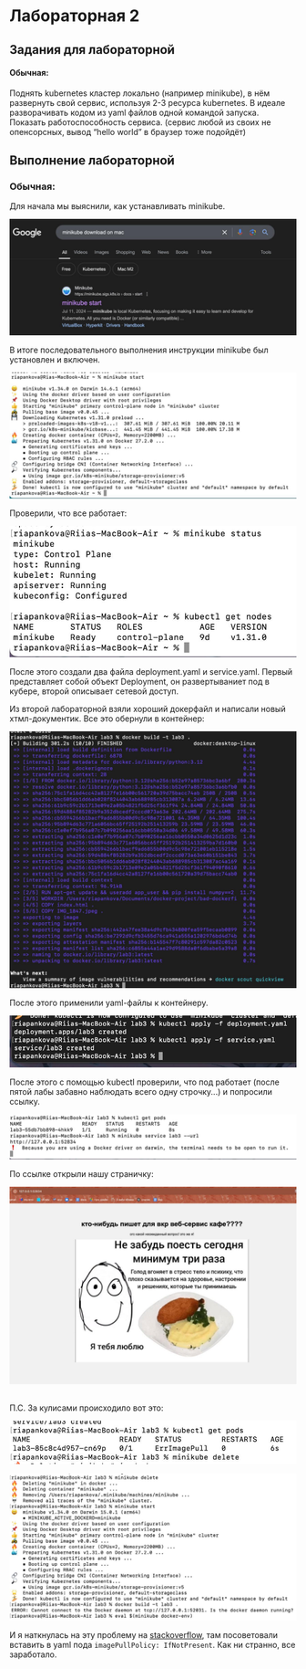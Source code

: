 # Лабораторная 2

## Задания для лабораторной

#### Обычная:

Поднять kubernetes кластер локально (например minikube), в нём развернуть свой сервис, используя 2-3 ресурса kubernetes. В идеале разворачивать кодом из yaml файлов одной командой запуска. Показать работоспособность сервиса.
(сервис любой из своих не опенсорсных, вывод “hello world” в браузер тоже подойдёт)

## Выполнение лабораторной

### Обычная:

Для начала мы выяснили, как устанавливать minikube.

![](images/image1.jpg)

В итоге последовательного выполнения инструкции minikube был установлен и включен.

![](images/image2.jpg)

Проверили, что все работает:

![](images/image3.jpg)

После этого создали два файла deployment.yaml и service.yaml. Первый представляет собой объект Deployment, он развертываниет под в кубере, второй описывает сетевой доступ.

Из второй лабораторной взяли хороший докерфайл и написали новый хтмл-документик. Все это обернули в контейнер:

![](images/image4.jpg)

После этого применили yaml-файлы к контейнеру.

![](images/image5.jpg)

После этого с помощью kubectl проверили, что под работает (после пятой лабы забавно наблюдать всего одну строчку...) и попросили ссылку.

![](images/image6.jpg)

По ссылке открыли нашу страничку:

![](images/image7.jpg)

##
П.С. За кулисами происходило вот это:

![](images/image8.jpg)

![](images/image9.jpg)

И я наткнулась на эту проблему на [stackoverflow](https://stackoverflow.com/questions/40600419/why-am-i-getting-an-errimagepull-error-in-this-kubernetes-deployment), там посоветовали вставить в yaml пода ```imagePullPolicy: IfNotPresent```. Как ни странно, все заработало.
